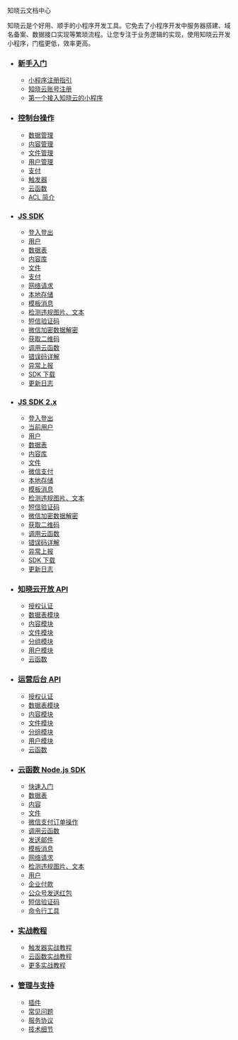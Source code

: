 <div class="doc-wrapper">
  <section class="doc-header">
    <p class="doc-title">
      知晓云文档中心
    </p>
    <p class="doc-desc">
      知晓云是个好用、顺手的小程序开发工具。它免去了小程序开发中服务器搭建、域名备案、数据接口实现等繁琐流程。让您专注于业务逻辑的实现，使用知晓云开发小程序，门槛更低，效率更高。
    </p>
  </section>

  <ul class="doc-detail">
    <li>
      <h3>
        <a href="/1.x/newbies/README.md/">新手入门</a>
      </h3>
      <ul class="doc-newbie doc-detail-item">
        <li>
          <a href="/1.x/newbies/README.md#小程序注册指引">小程序注册指引</a>
        </li>
        <li>
          <a href="/1.x/newbies/README.md#知晓云账号注册">知晓云账号注册</a>
        </li>
        <li>
          <a href="/1.x/newbies/README.md#第一个接入知晓云的小程序">第一个接入知晓云的小程序</a>
        </li>
      </ul>
    </li>
    <li>
      <h3>
        <a href="/1.x/dashboard/README.md/">控制台操作</a>
      </h3>
      <ul class="doc-dashboard doc-detail-item">
        <li>
          <a href="/1.x/dashboard/schema.md/">数据管理</a>
        </li>
        <li>
          <a href="/1.x/dashboard/content.md/">内容管理</a>
        </li>
        <li>
          <a href="/1.x/dashboard/file.md/">文件管理</a>
        </li>
        <li>
          <a href="/1.x/dashboard/user.md/">用户管理</a>
        </li>
        <li>
          <a href="/1.x/dashboard/payment.md/">支付</a>
        </li>
        <li>
          <a href="/1.x/dashboard/trigger.md/">触发器</a>
        </li>
        <li>
          <a href="/1.x/dashboard/cloud-function.md/">云函数</a>
        </li>
        <li>
          <a href="/1.x/dashboard/acl.md/">ACL 简介</a>
        </li>
      </ul>
    </li>
    <li>
      <h3>
        <a href="/1.x/js-sdk/README.md">JS SDK</a>
      </h3>
      <ul class="doc-js-sdk doc-detail-item">
        <li>
          <a href="/1.x/js-sdk/signin-signout.md/">登入登出</a>
        </li>
        <li>
          <a href="/1.x/js-sdk/user.md/">用户</a>
        </li>
        <li>
          <a href="/1.x/js-sdk/schema/README.md/">数据表</a>
        </li>
        <li>
          <a href="/1.x/js-sdk/content/README.md/">内容库</a>
        </li>
        <li>
          <a href="/1.x/js-sdk/file/README.md/">文件</a>
        </li>
        <li>
          <a href="/1.x/js-sdk/payment/README.md/">支付</a>
        </li>
        <li>
          <a href="/1.x/js-sdk/request.md/">网络请求</a>
        </li>
        <li>
          <a href="/1.x/js-sdk/local-storage.md/">本地存储</a>
        </li>
        <li>
          <a href="/1.x/js-sdk/template-message.md/">模板消息</a>
        </li>
        <li>
          <a href="/1.x/js-sdk/censor.md/">检测违规图片、文本</a>
        </li>
        <li>
           <a href="/1.x/js-sdk/sms.md/">短信验证码</a>
        </li>
      </ul>
      <ul class="doc-js-sdk doc-detail-item">
        <li>
          <a href="/1.x/js-sdk/wechat-decrypt.md/">微信加密数据解密</a>
        </li>
        <li>
          <a href="/1.x/js-sdk/wxacode.md/">获取二维码</a>
        </li>
        <li>
          <a href="/1.x/js-sdk/invoke-function.md/">调用云函数</a>
        </li>
        <li>
          <a href="/1.x/js-sdk/error-code.md/">错误码详解</a>
        </li>
        <li>
          <a href="/1.x/js-sdk/bugout.md/">异常上报</a>
        </li>
        <li>
          <a href="/1.x/js-sdk/download-sdk.md/">SDK 下载</a>
        </li>
        <li>
          <a href="https://github.com/ifanrx/hydrogen-js-sdk/blob/master/CHANGELOG.md">更新日志</a>
        </li>
      </ul>
    </li>
    <li>
      <h3>
        <a href="/js-sdk/README.md">JS SDK 2.x</a>
      </h3>
      <ul class="doc-js-sdk doc-detail-item">
        <li>
          <a href="/js-sdk/auth.md">登入登出</a>
        </li>
        <li>
          <a href="/js-sdk/account.md">当前用户</a>
        </li>
        <li>
          <a href="/js-sdk/user.md/">用户</a>
        </li>
        <li>
          <a href="/js-sdk/schema/README.md/">数据表</a>
        </li>
        <li>
          <a href="/js-sdk/content/README.md/">内容库</a>
        </li>
        <li>
          <a href="/js-sdk/file/README.md/">文件</a>
        </li>
        <li>
          <a href="/js-sdk/wechat/payment/README.md/">微信支付</a>
        </li>
        <li>
          <a href="/js-sdk/local-storage.md/">本地存储</a>
        </li>
        <li>
          <a href="/js-sdk/wechat/template-message.md/">模板消息</a>
        </li>
        <li>
          <a href="/js-sdk/wechat/censor.md/">检测违规图片、文本</a>
        </li>
        <li>
           <a href="/js-sdk/sms.md/">短信验证码</a>
        </li>
      </ul>
      <ul class="doc-js-sdk doc-detail-item">
        <li>
          <a href="/js-sdk/wechat/wechat-decrypt.md/">微信加密数据解密</a>
        </li>
        <li>
          <a href="/js-sdk/wechat/wxacode.md/">获取二维码</a>
        </li>
        <li>
          <a href="/js-sdk/invoke-function.md/">调用云函数</a>
        </li>
        <li>
          <a href="/js-sdk/error-code.md/">错误码详解</a>
        </li>
        <li>
          <a href="/js-sdk/wechat/bugout.md/">异常上报</a>
        </li>
        <li>
          <a href="/js-sdk/download-sdk.md/">SDK 下载</a>
        </li>
        <li>
          <a href="https://github.com/ifanrx/hydrogen-js-sdk/blob/master/CHANGELOG.md">更新日志</a>
        </li>
      </ul>
    </li>    
    <li>
      <h3>
        <a href="/1.x/open-api/README.md/">知晓云开放 API</a>
      </h3>
      <ul class="doc-open-api doc-detail-item">
        <li>
          <a href="/1.x/open-api/authentication.md/">授权认证</a>
        </li>
        <li>
          <a href="/1.x/open-api/data/README.md/">数据表模块</a>
        </li>
        <li>
          <a href="/1.x/open-api/content/README.md/">内容模块</a>
        </li>
        <li>
          <a href="/1.x/open-api/file/README.md/">文件模块</a>
        </li>
        <li>
          <a href="/1.x/open-api/group/README.md/">分组模块</a>
        </li>
        <li>
          <a href="/1.x/open-api/user.md/">用户模块</a>
        </li>
        <li>
          <a href="/1.x/open-api/cloud-function.md/">云函数</a>
        </li>
      </ul>
    </li>
    <li>
      <h3>
        <a href="/1.x/user-dash/README.md/">运营后台 API</a>
      </h3>
      <ul class="doc-user-dash doc-detail-item">
        <li>
          <a href="/1.x/user-dash/authentication.md/">授权认证</a>
        </li>
        <li>
          <a href="/1.x/user-dash/data/README.md/">数据表模块</a>
        </li>
        <li>
          <a href="/1.x/user-dash/content/README.md/">内容模块</a>
        </li>
        <li>
          <a href="/1.x/user-dash/file/README.md/">文件模块</a>
        </li>
        <li>
          <a href="/1.x/user-dash/group/README.md/">分组模块</a>
        </li>
        <li>
          <a href="/1.x/user-dash/user.md/">用户模块</a>
        </li>
        <li>
          <a href="/1.x/user-dash/cloud-function.md/">云函数</a>
        </li>
      </ul>
    </li>
    <li>
      <h3>
        <a href="/1.x/cloud-function/node-sdk/README.md/">云函数 Node.js SDK</a>
      </h3>
      <ul class="doc-cloud-function doc-detail-item">
        <li>
          <a href="/1.x/cloud-function/quick-start.md/">快速入门</a>
        </li>
        <li>
          <a href="/1.x/cloud-function/node-sdk/schema/README.md">数据表</a>
        </li>
        <li>
          <a href="/1.x/cloud-function/node-sdk/content/README.md">内容</a>
        </li>
        <li>
          <a href="/1.x/cloud-function/node-sdk/file/README.md">文件</a>
        </li>
        <li>
          <a href="/1.x/cloud-function/node-sdk/order.md">微信支付订单操作</a>
        </li>
        <li>
          <a href="/1.x/cloud-function/node-sdk/cloud-function.md">调用云函数</a>
        </li>
        <li>
          <a href="/1.x/cloud-function/node-sdk/email.md">发送邮件</a>
        </li>
      </ul>
      <ul class="doc-cloud-function doc-detail-item">
        <li>
          <a href="/1.x/cloud-function/node-sdk/template-message/README.md">模板消息</a>
        </li>
        <li>
          <a href="/1.x/cloud-function/node-sdk/request.md">网络请求</a>
        </li>
        <li>
          <a href="/1.x/cloud-function/node-sdk/censor.md">检测违规图片、文本</a>
        </li>
        <li>
          <a href="/1.x/cloud-function/node-sdk/user.md">用户</a>
        </li>
        <li>
          <a href="/1.x/cloud-function/node-sdk/wx-promotion-transfer.md">企业付款</a>
        </li>
        <li>
          <a href="/1.x/cloud-function/node-sdk/red-pack.md">公众号发送红包</a>
        </li>
        <li>
          <a href="/1.x/cloud-function/node-sdk/sms.md">短信验证码</a>
        </li>
        <li>
          <a href="/1.x/cloud-function/cli.md/">命令行工具</a>
        </li>
      </ul>
    </li>
    <li>
      <h3>
        <a href="/1.x/support/practice/README.md/">实战教程</a>
      </h3>
      <ul class="doc-support doc-detail-item">
        <li>
          <a href="/1.x/support/practice/trigger.md/"> 触发器实战教程</a>
        </li>
        <li>
          <a href="/1.x/support/practice/cloud-function.md/"> 云函数实战教程</a>
        </li>
        <li>
          <a href="https://minapp.com/article/?category=cloud"> 更多实战教程</a>
        </li>
      </ul>
    </li>
    <li>
      <h3>
        <a href="/1.x/support/README.md/">管理与支持</a>
      </h3>
      <ul class="doc-support doc-detail-item">
       <li>
          <a href="/1.x/support/plugin.md/">插件</a>
        </li>
        <li>
          <a href="/1.x/support/qA.md/"> 常见问题</a>
        </li>
        <li>
          <a href="/1.x/support/terms.md/">服务协议</a>
        </li>
        <li>
          <a href="/1.x/support/technical-notes.md/">技术细节</a>
        </li>
      </ul>
    </li>
   </ul>
</div>
